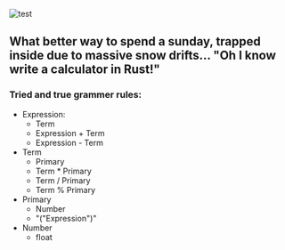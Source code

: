 ![test](https://media.giphy.com/media/UvOaWabxo1enu/source.gif)

## What better way to spend a sunday, trapped inside due to massive snow drifts... "Oh I know write a calculator in Rust!"

### Tried and true grammer rules:
* Expression:
  * Term
  * Expression + Term
  * Expression - Term
* Term
  * Primary
  * Term * Primary
  * Term / Primary
  * Term % Primary
* Primary
  * Number
  * "("Expression")"
* Number
  * float
